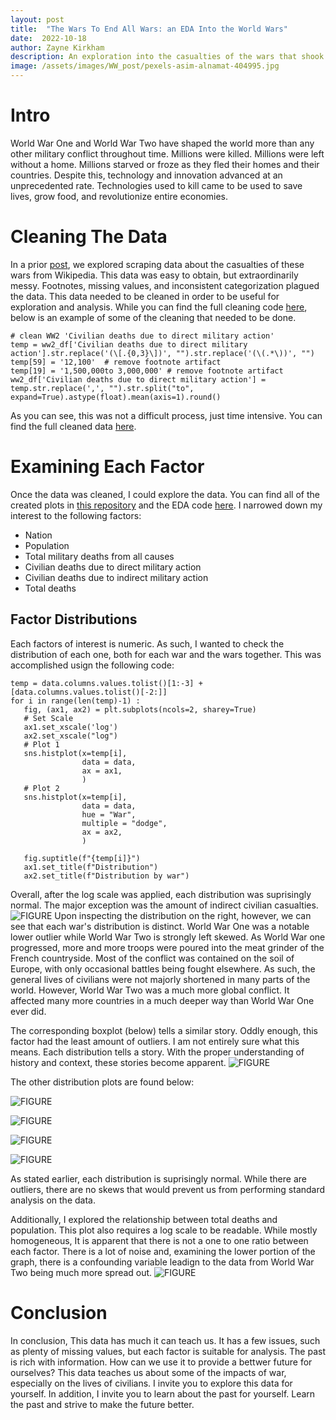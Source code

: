 ```yaml
---
layout: post
title:  "The Wars To End All Wars: an EDA Into the World Wars"
date:  2022-10-18
author: Zayne Kirkham
description: An exploration into the casualties of the wars that shook the entire world. 
image: /assets/images/WW_post/pexels-asim-alnamat-404995.jpg
---
```


# Intro
World War One and World War Two have shaped the world more than any other military conflict throughout time. Millions were killed. Millions were left without a home. Millions starved or froze as they fled their homes and their countries. Despite this, technology and innovation advanced at an unprecedented rate. Technologies used to kill came to be used to save lives, grow food, and revolutionize entire economies. 

# Cleaning The Data
In a prior [post](https://zayne-kirkham.github.io/stat386-projects/2022/10/18/Scraping-Data-From-Wikipedia.html), we explored scraping data about the casualties of these wars from Wikipedia. This data was easy to obtain, but extraordinarily messy. Footnotes, missing values, and inconsistent categorization plagued the data. This data needed to be cleaned in order to be useful for exploration and analysis. While you can find the full cleaning code [here](https://github.com/zayne-kirkham/World-War-Casualties/blob/main/Cleaning%20for%20EDA.ipynb), below is an example of some of the cleaning that needed to be done. 
``` {py}
# clean WW2 'Civilian deaths due to direct military action'
temp = ww2_df['Civilian deaths due to direct military action'].str.replace('(\[.{0,3}\])', "").str.replace('(\(.*\))', "")
temp[59] = '12,100'  # remove footnote artifact
temp[19] = '1,500,000to 3,000,000' # remove footnote artifact
ww2_df['Civilian deaths due to direct military action'] = temp.str.replace(',', "").str.split("to", expand=True).astype(float).mean(axis=1).round()
```
As you can see, this was not a difficult process, just time intensive. You can find the full cleaned data [here](https://github.com/zayne-kirkham/World-War-Casualties/blob/main/Cleaned_data.csv).

# Examining Each Factor
Once the data was cleaned, I could explore the data. You can find all of the created plots in [this repository](https://github.com/zayne-kirkham/World-War-Casualties) and the EDA code [here](https://github.com/zayne-kirkham/World-War-Casualties/blob/main/EDA.ipynb). I narrowed down my interest to the following factors:
 - Nation
 - Population
 - Total military deaths from all causes
 - Civilian deaths due to direct military action
 - Civilian deaths due to indirect military action
 - Total deaths
 
 ## Factor Distributions
 Each factors of interest is numeric. As such, I wanted to check the distribution of each one, both for each war and the wars together. This was accomplished usign the following code:
 ``` {python}
temp = data.columns.values.tolist()[1:-3] + [data.columns.values.tolist()[-2:]]
for i in range(len(temp)-1) :
    fig, (ax1, ax2) = plt.subplots(ncols=2, sharey=True)
    # Set Scale
    ax1.set_xscale('log')
    ax2.set_xscale("log")
    # Plot 1
    sns.histplot(x=temp[i], 
                 data = data, 
                 ax = ax1,
                 ) 
    # Plot 2
    sns.histplot(x=temp[i], 
                 data = data, 
                 hue = "War", 
                 multiple = "dodge", 
                 ax = ax2,
                 )

    fig.suptitle(f"{temp[i]}")
    ax1.set_title(f"Distribution")
    ax2.set_title(f"Distribution by war")
```

Overall, after the log scale was applied, each distribution was suprisingly normal. The major exception was the amount of indirect civilian casualties. 
![FIGURE](https://raw.githubusercontent.com/zayne-kirkham/stat386-projects/main/assets/images/WW_post/dist_indir_civ.png)
Upon inspecting the distribution on the right, however, we can see that each war's distribution is distinct. World War One was a notable lower outlier while World War Two is strongly left skewed. As World War one progressed, more and more troops were poured into the meat grinder of the French countryside. Most of the conflict was contained on the soil of Europe, with only occasional battles being fought elsewhere. As such, the general lives of civilians were not majorly shortened in many parts of the world. However, World War Two was a much more global conflict. It affected many more countries in a much deeper way than World War One ever did. 

The corresponding boxplot (below) tells a similar story. Oddly enough, this factor had the least amount of outliers. I am not entirely sure what this means. Each distribution tells a story. With the proper understanding of history and context, these stories become apparent.
![FIGURE](https://raw.githubusercontent.com/zayne-kirkham/stat386-projects/main/assets/images/WW_post/box_dir_civ.png)

The other distribution plots are found below:

![FIGURE](https://raw.githubusercontent.com/zayne-kirkham/stat386-projects/main/assets/images/WW_post/dist_dir_civ.png)

![FIGURE](https://raw.githubusercontent.com/zayne-kirkham/stat386-projects/main/assets/images/WW_post/dist_pop.png)

![FIGURE](https://raw.githubusercontent.com/zayne-kirkham/stat386-projects/main/assets/images/WW_post/dist_tot_death.png)

![FIGURE](https://raw.githubusercontent.com/zayne-kirkham/stat386-projects/main/assets/images/WW_post/dist_tot_mil_death.png)

As stated earlier, each distribution is suprisingly normal. While there are outliers, there are no skews that would prevent us from performing standard analysis on the data. 

Additionally, I explored the relationship between total deaths and population. This plot also requires a log scale to be readable. While mostly homogeneous, It is apparent that there is not a one to one ratio between each factor. There is a lot of noise and, examining the lower portion of the graph, there is a confounding variable leadign to the data from World War Two being much more spread out. 
![FIGURE](https://raw.githubusercontent.com/zayne-kirkham/stat386-projects/main/assets/images/WW_post/tot_x_pop.png)



# Conclusion
In conclusion, This data has much it can teach us. It has a few issues, such as plenty of missing values, but each factor is suitable for analysis. The past is rich with information. How can we use it to provide a bettwer future for ourselves? This data teaches us about some of the impacts of war, especially on the lives of civilians. I invite you to explore this data for yourself. In addition, I invite you to learn about the past for yourself. Learn the past and strive to make the future better.































